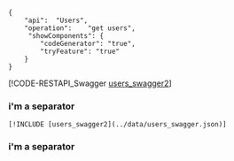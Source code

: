 ```RESTAPIdocs
{
    "api":  "Users",
    "operation":    "get users", 
     "showComponents": {        
        "codeGenerator": "true",
        "tryFeature": "true"      
    } 
}
```
[!CODE-RESTAPI_Swagger [users_swagger2](../data/users_swagger2.json)]

### i'm a separator
```RESTAPI_Swagger
[!INCLUDE [users_swagger2](../data/users_swagger.json)]  
```

### i'm a separator


